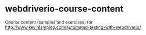# webdriverio-course-content
Course content (samples and exercises) for http://www.kevinlamping.com/automated-testing-with-webdriverio/
